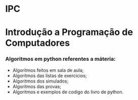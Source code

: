 # IPC

# **Introdução a Programação de Computadores**

### Algoritmos em python referentes a máteria:

  - Algoritmos feitos em sala de aula;
  - Algoritmos das listas de exercicios;
  - Algoritmos dos simulados;
  - Algoritmos das provas;
  - Algoritmos e exemplos de codigo do livro de python.
